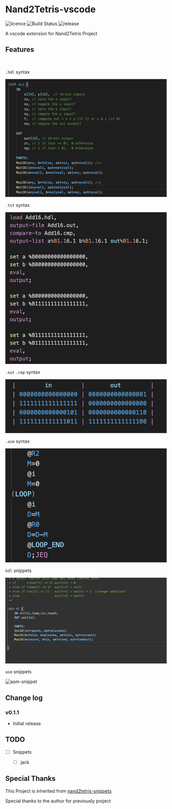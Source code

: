 # Nand2Tetris-vscode
![licence](https://img.shields.io/bower/l/Mi) ![Build Status](https://api.travis-ci.org/loyio/Nand2Tetris-vscode.svg "Build Status")  ![release](https://img.shields.io/github/v/release/loyio/Nand2Tetris-vscode)

A vscode extension for Nand2Tetris Project


## Features

</br>

`.hdl` syntax

![hdl-syntaxes](images/hdl-syntaxes.png)

`.tst` syntax

![tst-syntaxes](images/tst-syntaxes.png)

`.out` `.cmp` syntax

![out-syntaxes](images/out-syntaxes.png)

`.asm` syntax

![tst-syntaxes](images/asm-syntaxes.png)



`hdl`  snippets

![hdl-snippets](images/hdl-snippet.gif)

`asm` snippets

![asm-snippet](/Users/loyio/githubProject/Nand2Tetris-vscode/images/asm-snippet.gif)


## Change log

### v0.1.1
* Initial release

## TODO

* [ ] Snippets
  * [ ] jack



## Special Thanks

This Project is inherited from  [nand2tetris-snippets](https://github.com/lukeJEdwards/nand2tetris-snippets)

Special thanks to the author for previously project